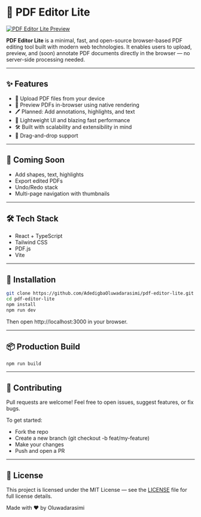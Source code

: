 # 📄 PDF Editor Lite

[![PDF Editor Lite Preview](https://github.com/user-attachments/assets/c7edb554-1008-4409-a5e6-3ce4067d77e0)](https://pdf-editor-lite.vercel.app)

**PDF Editor Lite** is a minimal, fast, and open-source browser-based PDF editing tool built with modern web technologies. It enables users to upload, preview, and (soon) annotate PDF documents directly in the browser — no server-side processing needed.

---

## ✨ Features

- 📁 Upload PDF files from your device
- 👀 Preview PDFs in-browser using native rendering
- 🖊️ Planned: Add annotations, highlights, and text
- 🧩 Lightweight UI and blazing fast performance
- 🛠️ Built with scalability and extensibility in mind
- 🤚 Drag-and-drop support

---

## 🚧 Coming Soon

- Add shapes, text, highlights
- Export edited PDFs
- Undo/Redo stack
- Multi-page navigation with thumbnails

---

## 🛠️ Tech Stack

- React + TypeScript
- Tailwind CSS
- PDF.js
- Vite

---

## 🔧 Installation

```bash
git clone https://github.com/AdedigbaOluwadarasimi/pdf-editor-lite.git
cd pdf-editor-lite
npm install
npm run dev
```
Then open http://localhost:3000 in your browser.

---

## 📦 Production Build

```bash
npm run build
```

---

## 🙌 Contributing

Pull requests are welcome! Feel free to open issues, suggest features, or fix bugs.

To get started:

- Fork the repo
- Create a new branch (git checkout -b feat/my-feature)
- Make your changes
- Push and open a PR

--- 

## 📄 License

This project is licensed under the MIT License — see the <a href="https://github.com/AdedigbaOluwad1/pdf-editor-lite/blob/main/LICENSE">LICENSE</a> file for full license details.

Made with ❤️ by Oluwadarasimi
